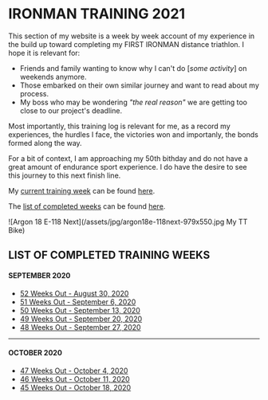 # IRONMAN TRAINING 2021

This section of my website is a week by week account of my
experience in the build up toward completing my FIRST IRONMAN 
distance triathlon.  I hope it is relevant for:

* Friends and family wanting to know why I can't do [_some activity_] on weekends anymore.
* Those embarked on their own similar journey and want to read about my process.
* My boss who may be wondering _"the real reason"_ we are getting too close to our project's deadline.

Most importantly, this training log is relevant for me, as a 
record my experiences, the hurdles I face, the victories won 
and importanly, the bonds formed along the way.

For a bit of context, I am approaching my 50th bithday and do 
not have a great amount of endurance sport experience.  I do
have the desire to see this journey to this next finish line.

My [current training week](latest) can be found [here](latest).

The [list of completed weeks](javascript:flkty.select(3);) can be found [here](javascript:flkty.select(3);).

![Argon 18 E-118 Next](/assets/jpg/argon18e-118next-979x550.jpg My TT Bike)

## LIST OF COMPLETED TRAINING WEEKS

#### SEPTEMBER 2020
<ul class="iconlist">
<li class="page"><a href="ironman2021-52weeksout">52 Weeks Out - August 30, 2020</a></li>
<li class="page"><a href="ironman2021-51weeksout">51 Weeks Out - September 6, 2020</a></li>
<li class="page"><a href="ironman2021-50weeksout">50 Weeks Out - September 13, 2020</a></li>
<li class="page"><a href="ironman2021-49weeksout">49 Weeks Out - September 20, 2020</a></li>
<li class="page"><a href="ironman2021-48weeksout">48 Weeks Out - September 27, 2020</a></li>
</ul>

---

#### OCTOBER 2020
<ul class="iconlist">
<li class="page"><a href="ironman2021-47weeksout">47 Weeks Out - October 4, 2020</a></li>
<li class="page"><a href="ironman2021-46weeksout">46 Weeks Out - October 11, 2020</a></li>
<li class="page"><a href="ironman2021-45weeksout">45 Weeks Out - October 18, 2020</a></li>
</ul>
<!--og:title: IRONMAN Training 2021-->
<!--og:image: /assets/og/argon18e-118next.jpg-->
<!--description: My training log is a series of weekly updates aimed at sharing my experience as I build toward completing my first IRONMAN distance triathon.-->
